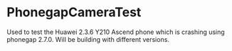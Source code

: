 PhonegapCameraTest
==================

Used to test the Huawei 2.3.6 Y210 Ascend phone which is crashing using phonegap 2.7.0. Will be building with different versions.

